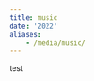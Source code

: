 ```yaml
---
title: music
date: '2022'
aliases:
    - /media/music/
---
```

<meta name="robots" content="noindex, nofollow, noarchive">

test
